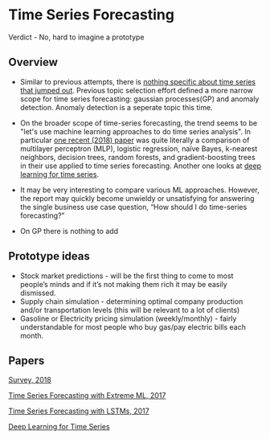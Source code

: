 # Time Series Forecasting                                                                             
Verdict - No, hard to imagine a prototype                                                                                        
                                                                                                     
## Overview                                                                                          
                   
- Similar to previous attempts, there is [nothing specific about time series that jumped out](https://github.com/fastforwardlabs/techtree/blob/master/20161129-triage/timeseries_forecasting_gaussianprocesses.md). Previous topic selection effort defined a more narrow scope for time series forecasting: gaussian processes(GP) and anomaly detection. Anomaly detection is a seperate topic this time.           

- On the broader scope of time-series forecasting, the trend seems to be "let's use machine learning approaches to do time series analysis". In particular [one recent (2018) paper](https://www.econstor.eu/bitstream/10419/173659/1/1011563126.pdf) was quite literally a comparison of multilayer perceptron (MLP), logistic regression, naïve Bayes, k-nearest neighbors, decision trees, random forests, and gradient-boosting trees in their use applied to time series forecasting. Another one looks at [deep learning for time series](https://arxiv.org/pdf/1701.01887.pdf). 

- It may be very interesting to compare various ML approaches. However, the report may quickly become unwieldy or unsatisfying for answering the single business use case question, “How should I do time-series forecasting?”                                                                                                                                        
- On GP there is nothing to add
                                                                                                     
## Prototype ideas                                                                                   
- Stock market predictions - will be the first thing to come to most people’s minds and if it’s not making them rich it may be easily dismissed.                      
- Supply chain simulation - determining optimal company production and/or transportation levels (this will be relevant to a lot of clients)                                               
- Gasoline or Electricity pricing simulation (weekly/monthly) - fairly understandable for most people who buy gas/pay electric bills each month.                                                                                       
                                                                                                     
## Papers                                                                                            
                                                                                                     
[Survey, 2018](https://www.econstor.eu/bitstream/10419/173659/1/1011563126.pdf)                                                 
                                                                                                     
[Time Series Forecasting with Extreme ML, 2017](https://books.google.com/books?id=amclDwAAQBAJ&pg=PA113&lpg=PA113&dq=Short+Term+Prediction+of+Continuous+Time+Series+Based+on+Extreme+Learning+Machine+wang&source=bl&ots=QOsXtKK95q&sig=20VfkozYHjFHI0lSTdf3dxKJaek&hl=en&sa=X&ved=0ahUKEwj6p9LzyJXZAhVkw1kKHTOvDy0Q6AEIPjAD#v=onepage&q=Short%20Term%20Prediction%20of%20Continuous%20Time%20Series%20Based%20on%20Extreme%20Learning%20Machine%20wang&f=false)                                            
                                                                                                     
[Time Series Forecasting with LSTMs, 2017](https://blog.statsbot.co/time-series-prediction-using-recurrent-neural-networks-lstms-807fa6ca7f)          

[Deep Learning for Time Series](https://arxiv.org/pdf/1701.01887.pdf)
